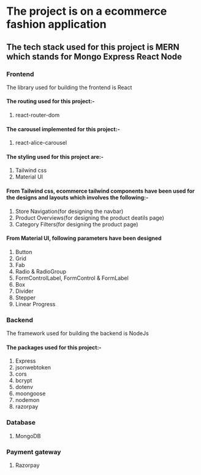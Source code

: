 # The project is on a ecommerce fashion application

## The tech stack used for this project is MERN which stands for Mongo Express React Node

### Frontend

The library used for building the frontend is React

#### The routing used for this project:-
1. react-router-dom

#### The carousel implemented for this project:-
1. react-alice-carousel

#### The styling used for this project are:-
1. Tailwind css
2. Material UI

#### From Tailwind css, ecommerce tailwind components have been used for the designs and layouts which involves the following:-
1. Store Navigation(for designing the navbar)
2. Product Overviews(for designing the product deatils page)
3. Category Filters(for designing the product page)

#### From Material UI, following parameters have been designed
1. Button
2. Grid
3. Fab
4. Radio & RadioGroup
5. FormControlLabel, FormControl & FormLabel
6. Box
7. Divider
8. Stepper
9. Linear Progress


### Backend

The framework used for building the backend is NodeJs

#### The packages used for this project:-
1. Express
2. jsonwebtoken
3. cors
4. bcrypt
5. dotenv
6. moongoose
7. nodemon
8. razorpay

### Database
1. MongoDB

### Payment gateway
1. Razorpay